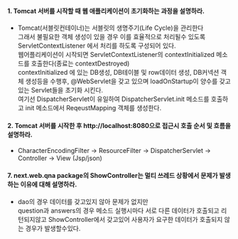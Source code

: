 #### 1. Tomcat 서버를 시작할 때 웹 애플리케이션이 초기화하는 과정을 설명하라.
* Tomcat(서블릿컨테이너)는 서블릿의 생명주기(Life Cycle)을 관리한다 <br/>
그래서 불필요한 객체 생성이 있을 경우 이를 효율적으로 처리될수 있도록 ServletContextListener 에서 처리를 하도록 구성되어 있다. <br/> 
웹어플리케이션이 시작되면 ServletContextListener의 contextInitialized 메소드를 호출한다(종료는 contextDestroyed) <br/>
contextInitialized 에 있는 DB생성, DB테이블 및 row데이터 생성, DB커넥션 객체 생성등을 수행후, @WebServlet을 갖고 있으며 loadOnStartup이 양수를 갖고 있는 Servlet들을 초기화 시킨다.<br/>
여기선 DispatcherServlet이 유일하여 DispatcherServlet.init 메소드를 호출하고 init 메소드에서 ReqeustMapping 객체를 생성한다.


#### 2. Tomcat 서버를 시작한 후 http://localhost:8080으로 접근시 호출 순서 및 흐름을 설명하라.
* CharacterEncodingFilter -> ResourceFilter -> DispatcherServlet -> Controller -> View (Jsp/json) 

#### 7. next.web.qna package의 ShowController는 멀티 쓰레드 상황에서 문제가 발생하는 이유에 대해 설명하라.
* dao의 경우 데이터를 갖고있지 않아 문제가 없지만<br/> 
question과 answers의 경우 메소드 실행시마다 서로 다른 데이터가 호출되고 리턴되지않고 ShowController에서 갖고있어 사용자가 요구한 데이터가 호출되지 않는 경우가 발생할수있다. 
